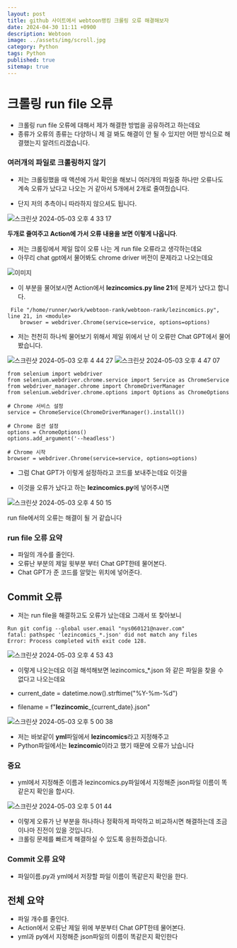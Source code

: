 ```yaml
---
layout: post
title: github 사이트에서 webtoon랭킹 크롤링 오류 해결해보자
date: 2024-04-30 11:11 +0900
description: Webtoon
image: ../assets/img/scroll.jpg
category: Python
tags: Python
published: true
sitemap: true
---
```


# 크롤링 run file 오류

- 크롤링 run file 오류에 대해서 제가 해결한 방법을 공유하려고 하는데요
- 종류가 오류의 종류는 다양하니 제 걸 봐도 해결이 안 될 수 있지만 어떤 방식으로 해결했는지 알려드리겠습니다.

### 여러개의 파일로 크롤링하지 않기

- 저는 크롤링했을 때 액션에 가서 확인을 해보니 여러개의 파일중 하나만 오류나도 계속 오류가 났다고 나오는 거 같아서 5개에서 2개로 줄여줬습니다.

- 단지 저의 추측이니 따라하지 않으셔도 됩니다.

![스크린샷 2024-05-03 오후 4 33 17](https://github.com/skadbstj12/class2024/assets/163810643/c5856b17-a9de-4d0c-a13e-268c003de985)

**두개로 줄여주고 Action에 가서 오류 내용을 보면 이렇게 나옵니다**.

- 저는 크롤링에서 제일 많이 오류 나는 게 run file 오류라고 생각하는데요
- 아무리 chat gpt에서 물어봐도 chrome driver 버전이 문제라고 나오는데요

![이미지](https://github.com/skadbstj12/class2024/assets/163810643/77f0c18f-9569-40ef-b6dd-afda8c3c2d95)


- 이 부분을 물어보시면 Action에서 **lezincomics.py line 21**에 문제가 났다고 합니다.
````
 File "/home/runner/work/webtoon-rank/webtoon-rank/lezincomics.py", line 21, in <module>
    browser = webdriver.Chrome(service=service, options=options)
````

- 저는 천천히 하나씩 물어보기 위해서 제일 위에서 난 이 오류만 Chat GPT에서 물어봤습니다.

![스크린샷 2024-05-03 오후 4 44 27](https://github.com/skadbstj12/class2024/assets/163810643/c339b396-c99b-4fe8-ae69-f6ae48c44758)
![스크린샷 2024-05-03 오후 4 47 07](https://github.com/skadbstj12/class2024/assets/163810643/0805a3fd-79cb-470a-92e0-02171fcc5133)

````
from selenium import webdriver
from selenium.webdriver.chrome.service import Service as ChromeService
from webdriver_manager.chrome import ChromeDriverManager
from selenium.webdriver.chrome.options import Options as ChromeOptions

# Chrome 서비스 설정
service = ChromeService(ChromeDriverManager().install())

# Chrome 옵션 설정
options = ChromeOptions()
options.add_argument('--headless')

# Chrome 시작
browser = webdriver.Chrome(service=service, options=options)
````

- 그럼 Chat GPT가 이렇게 설정하라고 코드를 보내주는데요 이것을

- 이것을 오류가 났다고 하는 **lezincomics.py**에 넣어주시면

![스크린샷 2024-05-03 오후 4 50 15](https://github.com/skadbstj12/class2024/assets/163810643/b39e5944-46f4-4581-a693-3b7d00421fec)

run file에서의 오류는 해결이 될 거 같습니다

### run file 오류 요약

- 파일의 개수를 줄인다.
- 오류난 부분의 제일 윗부분 부터 Chat GPT한테 물어본다.
- Chat GPT가 준 코드를 알맞는 위치에 넣어준다.


## Commit 오류

- 저는 run file을 해결하고도 오류가 났는데요 그래서 또 찾아보니

````
Run git config --global user.email "nys060121@naver.com"
fatal: pathspec 'lezincomics_*.json' did not match any files
Error: Process completed with exit code 128.
````

![스크린샷 2024-05-03 오후 4 53 43](https://github.com/skadbstj12/class2024/assets/163810643/134915c6-9be1-4935-851d-3d72ca6c9aeb)

- 이렇게 나오는데요 이걸 해석해보면 lezincomics_*.json 와 같은 파일을 찾을 수 없다고 나오는데요

- current_date = datetime.now().strftime("%Y-%m-%d")
- filename = f"**lezincomic**_{current_date}.json"


![스크린샷 2024-05-03 오후 5 00 38](https://github.com/skadbstj12/class2024/assets/163810643/622ba598-e1a7-4a19-8884-020697170269)

- 저는 바보같이 **yml**파일에서 **lezincomics**라고 지정해주고
- Python파일에서는 **lezincomic**이라고 했기 때문에 오류가 났습니다


### 중요
- yml에서 지정해준 이름과 lezincomics.py파일에서 지정해준 json파일 이름이 똑같은지 확인을 합시다.

![스크린샷 2024-05-03 오후 5 01 44](https://github.com/skadbstj12/class2024/assets/163810643/eb29eb10-28cc-4828-9083-d1605742d4d3)

- 이렇게 오류가 난 부분을 하나하나 정확하게 파악하고 비교하시면 해결하는데 조금이나마 진전이 있을 것입니다.
- 크롤링 문제를 빠르게 해결하실 수 있도록 응원하겠습니다.


### Commit 오류 요약

- 파일이름.py과 yml에서 저장할 파일 이름이 똑같은지 확인을 한다.

## 전체 요약
- 파일 개수를 줄인다.
- Action에서 오류난 제일 위에 부분부터 Chat GPT한테 물어본다.
- yml과 py에서 지정해준 json파일의 이름이 똑같은지 확인한다  




